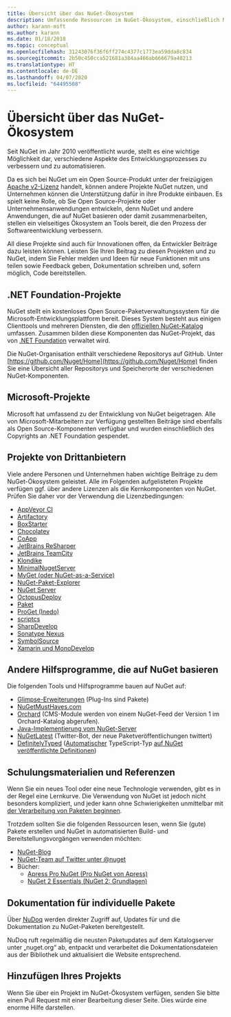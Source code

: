 ```yaml
---
title: Übersicht über das NuGet-Ökosystem
description: Umfassende Ressourcen im NuGet-Ökosystem, einschließlich NuGet-Quellen, NuGet-Projekte von Drittanbietern, Hilfsprogramme und Schulungsmaterialien.
author: karann-msft
ms.author: karann
ms.date: 01/18/2018
ms.topic: conceptual
ms.openlocfilehash: 31243076f36f6ff274c4377c1773ea59dda8c834
ms.sourcegitcommit: 2b50c450cca521681a384aa466ab666679a40213
ms.translationtype: HT
ms.contentlocale: de-DE
ms.lasthandoff: 04/07/2020
ms.locfileid: "64495508"
---
```

# <a name="an-overview-of-the-nuget-ecosystem"></a>Übersicht über das NuGet-Ökosystem

Seit NuGet im Jahr 2010 veröffentlicht wurde, stellt es eine wichtige Möglichkeit dar, verschiedene Aspekte des Entwicklungsprozesses zu verbessern und zu automatisieren.

Da es sich bei NuGet um ein Open Source-Produkt unter der freizügigen [Apache v2-Lizenz](http://choosealicense.com/licenses/apache/) handelt, können andere Projekte NuGet nutzen, und Unternehmen können die Unterstützung dafür in ihre Produkte einbauen. Es spielt keine Rolle, ob Sie Open Source-Projekte oder Unternehmensanwendungen entwickeln, denn NuGet und andere Anwendungen, die auf NuGet basieren oder damit zusammenarbeiten, stellen ein vielseitiges Ökosystem an Tools bereit, die den Prozess der Softwareentwicklung verbessern.

All diese Projekte sind auch für Innovationen offen, da Entwickler Beiträge dazu leisten können. Leisten Sie Ihren Beitrag zu diesen Projekten und zu NuGet, indem Sie Fehler melden und Ideen für neue Funktionen mit uns teilen sowie Feedback geben, Dokumentation schreiben und, sofern möglich, Code bereitstellen.

## <a name="net-foundation-projects"></a>.NET Foundation-Projekte

NuGet stellt ein kostenloses Open Source-Paketverwaltungssystem für die Microsoft-Entwicklungsplattform bereit. Dieses System besteht aus einigen Clienttools und mehreren Diensten, die den [offiziellen NuGet-Katalog](http://www.nuget.org) umfassen. Zusammen bilden diese Komponenten das NuGet-Projekt, das von [.NET Foundation](http://www.dotnetfoundation.org/) verwaltet wird.

Die NuGet-Organisation enthält verschiedene Repositorys auf GitHub. Unter [https://github.com/Nuget/Home](https://github.com/Nuget/Home) finden Sie eine Übersicht aller Repositorys und Speicherorte der verschiedenen NuGet-Komponenten.

## <a name="microsoft-projects"></a>Microsoft-Projekte

Microsoft hat umfassend zu der Entwicklung von NuGet beigetragen. Alle von Microsoft-Mitarbeitern zur Verfügung gestellten Beiträge sind ebenfalls als Open Source-Komponenten verfügbar und wurden einschließlich des Copyrights an .NET Foundation gespendet.

## <a name="non-microsoft-projects"></a>Projekte von Drittanbietern

Viele andere Personen und Unternehmen haben wichtige Beiträge zu dem NuGet-Ökosystem geleistet. Alle im Folgenden aufgelisteten Projekte verfügen ggf. über andere Lizenzen als die Kernkomponenten von NuGet. Prüfen Sie daher vor der Verwendung die Lizenzbedingungen:

- [AppVeyor CI](https://www.appveyor.com/)
- [Artifactory](https://www.jfrog.com/artifactory/)
- [BoxStarter](http://boxstarter.org/)
- [Chocolatey](https://chocolatey.org/)
- [CoApp](http://coapp.org/)
- [JetBrains ReSharper](https://resharper-plugins.jetbrains.com/)
- [JetBrains TeamCity](https://www.jetbrains.com/teamcity/)
- [Klondike](https://github.com/themotleyfool/Klondike)
- [MinimalNugetServer](https://github.com/TanukiSharp/MinimalNugetServer)
- [MyGet (oder NuGet-as-a-Service)](http://www.myget.org/)
- [NuGet-Paket-Explorer](https://github.com/NuGetPackageExplorer/NuGetPackageExplorer)
- [NuGet Server](http://nugetserver.net/)
- [OctopusDeploy](https://octopus.com/)
- [Paket](https://fsprojects.github.io/Paket/)
- [ProGet (Inedo)](http://inedo.com/proget)
- [scriptcs](http://scriptcs.net/)
- [SharpDevelop](http://community.sharpdevelop.net/blogs/mattward/archive/2011/01/23/NuGetSupportInSharpDevelop.aspx)
- [Sonatype Nexus](http://www.sonatype.com/nexus-repository-sonatype)
- [SymbolSource](http://www.symbolsource.org/Public)
- [Xamarin und MonoDevelop](https://github.com/mrward/monodevelop-nuget-addin)

## <a name="other-nuget-based-utilities"></a>Andere Hilfsprogramme, die auf NuGet basieren

Die folgenden Tools und Hilfsprogramme bauen auf NuGet auf:

- [Glimpse-Erweiterungen](http://getglimpse.com/Packages) (Plug-Ins sind Pakete)
- [NuGetMustHaves.com](http://nugetmusthaves.com/)
- [Orchard](http://www.orchardproject.net/) (CMS-Module werden von einem NuGet-Feed der Version 1 im Orchard-Katalog abgerufen).
- [Java-Implementierung vom NuGet-Server](http://jonnyzzz.com/blog/2012/03/07/nuget-server-in-pure-java/)
- [NuGetLatest](https://twitter.com/NuGetLatest) (Twitter-Bot, der neue Paketveröffentlichungen twittert)
- [DefinitelyTyped](http://definitelytyped.org/) ([Automatischer](https://github.com/DefinitelyTyped/NugetAutomation/) TypeScript-Typ [auf NuGet veröffentlichte Definitionen](http://www.nuget.org/packages?q=DefinitelyTyped))

## <a name="training-materials-and-references"></a>Schulungsmaterialien und Referenzen

Wenn Sie ein neues Tool oder eine neue Technologie verwenden, gibt es in der Regel eine Lernkurve. Die Verwendung von NuGet ist jedoch nicht besonders kompliziert, und jeder kann ohne Schwierigkeiten unmittelbar mit [der Verarbeitung von Paketen beginnen](../quickstart/use-a-package.md).

Trotzdem sollten Sie die folgenden Ressourcen lesen, wenn Sie (gute) Pakete erstellen und NuGet in automatisierten Build- und Bereitstellungsvorgängen verwenden möchten:

- [NuGet-Blog](http://blog.nuget.org/)
- [NuGet-Team auf Twitter unter @nuget](http://twitter.com/nuget)
- Bücher:
  - [Apress Pro NuGet (Pro NuGet von Apress)](http://bit.ly/ProNuGet)
  - [NuGet 2 Essentials (NuGet 2: Grundlagen)](http://www.amazon.com/NuGet-2-Essentials-Damir-Arh-ebook/dp/B00GTQD5M4)

## <a name="documentation-for-individual-packages"></a>Dokumentation für individuelle Pakete

Über [NuDoq](http://nudoq.org) werden direkter Zugriff auf, Updates für und die Dokumentation zu NuGet-Paketen bereitgestellt.

NuDoq ruft regelmäßig die neusten Paketupdates auf dem Katalogserver unter „nuget.org“ ab, entpackt und verarbeitet die Dokumentationsdateien aus der Bibliothek und aktualisiert die Website entsprechend.

## <a name="adding-your-project"></a>Hinzufügen Ihres Projekts

Wenn Sie über ein Projekt im NuGet-Ökosystem verfügen, senden Sie bitte einen Pull Request mit einer Bearbeitung dieser Seite. Dies würde eine enorme Hilfe darstellen.
